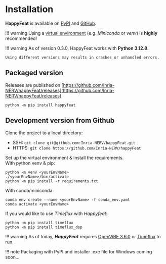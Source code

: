 
# Installation

**HappyFeat** is available on [PyPI](https://pypi.org/project/happyfeat/) and [GitHub](https://github.com/Inria-NERV/happyFeat).

!!! warning
    Using a [virtual environment](https://packaging.python.org/en/latest/guides/installing-using-pip-and-virtual-environments/) (e.g. *Miniconda* or *venv*) is **highly** recommended! 
	
!!! warning
	As of version 0.3.0, HappyFeat works with **Python 3.12.8**. 
	
	Using different versions may results in crashes or unhandled errors.
 
## Packaged version

Releases are published on [https://github.com/Inria-NERV/happyFeat/releases](https://github.com/Inria-NERV/happyFeat/releases)

```shell
python -m pip install happyfeat
```

## Development version from Github

Clone the project to a local directory:

  - SSH: `git clone git@github.com:Inria-NERV/happyFeat.git`
  - HTTPS: `git clone https://github.com/Inria-NERV/happyFeat` 

Set up the virtual environment & install the requirements.  
With python venv & pip: 
```shell
python -m venv <yourEnvName>
./<yourEnvName>/bin/activate
python -m pip install -r requirements.txt
```

With conda/miniconda:
```shell
conda env create --name <yourEnvName> -f conda_env.yaml
conda activate <yourEnvName>
```
If you would like to use *Timeflux* with *Happyfeat*:
```shell
python -m pip install timeflux
python -m pip install timeflux_dsp
```

!!! warning
    As of today, ***HappyFeat*** requires [OpenViBE 3.6.0](http://openvibe.inria.fr/) or [Timeflux](https://doc.timeflux.io/en/stable/usage/getting_started.html#installation) to run.
	
!!! note
    Packaging with PyPI and installer .exe file for Windows coming soon...
